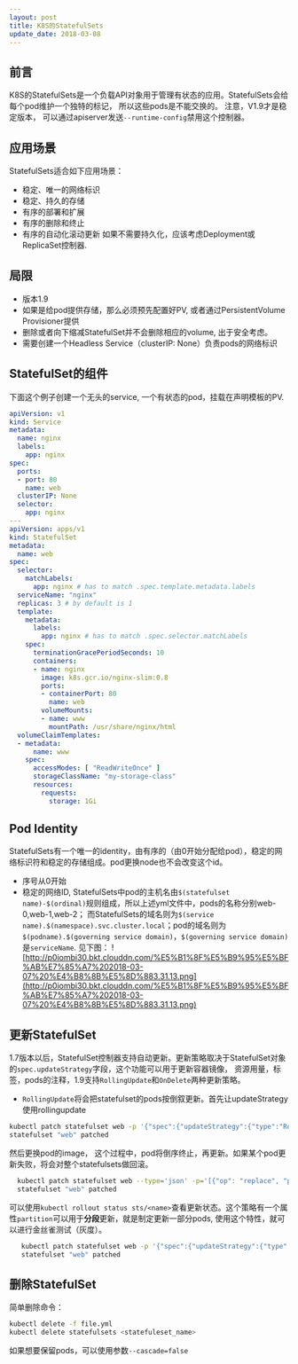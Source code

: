 ```yaml
---
layout: post
title: K8S的StatefulSets
update_date: 2018-03-08
---
```


## 前言
K8S的StatefulSets是一个负载API对象用于管理有状态的应用。StatefulSets会给每个pod维护一个独特的标记， 所以这些pods是不能交换的。
注意，V1.9才是稳定版本， 可以通过apiserver发送`--runtime-config`禁用这个控制器。

## 应用场景
StatefulSets适合如下应用场景：
- 稳定、唯一的网络标识
- 稳定、持久的存储
- 有序的部署和扩展
- 有序的删除和终止
- 有序的自动化滚动更新
如果不需要持久化，应该考虑Deployment或ReplicaSet控制器.

## 局限
- 版本1.9
- 如果是给pod提供存储，那么必须预先配置好PV, 或者通过PersistentVolume Provisioner提供
- 删除或者向下缩减StatefulSet并不会删除相应的volume, 出于安全考虑。
- 需要创建一个Headless Service（clusterIP: None）负责pods的网络标识

## StatefulSet的组件
下面这个例子创建一个无头的service, 一个有状态的pod，挂载在声明模板的PV.
```yaml
apiVersion: v1
kind: Service
metadata:
  name: nginx
  labels:
    app: nginx
spec:
  ports:
  - port: 80
    name: web
  clusterIP: None
  selector:
    app: nginx
---
apiVersion: apps/v1
kind: StatefulSet
metadata:
  name: web
spec:
  selector:
    matchLabels:
      app: nginx # has to match .spec.template.metadata.labels
  serviceName: "nginx"
  replicas: 3 # by default is 1
  template:
    metadata:
      labels:
        app: nginx # has to match .spec.selector.matchLabels
    spec:
      terminationGracePeriodSeconds: 10
      containers:
      - name: nginx
        image: k8s.gcr.io/nginx-slim:0.8
        ports:
        - containerPort: 80
          name: web
        volumeMounts:
        - name: www
          mountPath: /usr/share/nginx/html
  volumeClaimTemplates:
  - metadata:
      name: www
    spec:
      accessModes: [ "ReadWriteOnce" ]
      storageClassName: "my-storage-class"
      resources:
        requests:
          storage: 1Gi
```

## Pod Identity
StatefulSets有一个唯一的identity，由有序的（由0开始分配给pod），稳定的网络标识符和稳定的存储组成。pod更换node也不会改变这个id。
- 序号从0开始
- 稳定的网络ID, StatefulSets中pod的主机名由`$(statefulset name)-$(ordinal)`规则组成，所以上述yml文件中，pods的名称分别web-0,web-1,web-2； 而StatefulSets的域名则为`$(service name).$(namespace).svc.cluster.local`；pod的域名则为`$(podname).$(governing service domain)`，`$(governing service domain)`是`serviceName`. 见下图：
![http://p0iombi30.bkt.clouddn.com/%E5%B1%8F%E5%B9%95%E5%BF%AB%E7%85%A7%202018-03-07%20%E4%B8%8B%E5%8D%883.31.13.png](http://p0iombi30.bkt.clouddn.com/%E5%B1%8F%E5%B9%95%E5%BF%AB%E7%85%A7%202018-03-07%20%E4%B8%8B%E5%8D%883.31.13.png)

## 更新StatefulSet
1.7版本以后，StatefulSet控制器支持自动更新。更新策略取决于StatefulSet对象的`spec.updateStrategy`字段，这个功能可以用于更新容器镜像，
资源用量，标签，pods的注释，1.9支持`RollingUpdate`和`OnDelete`两种更新策略。
- `RollingUpdate`将会把statefulset的pods按倒叙更新。首先让updateStrategy使用rollingupdate
```bash
kubectl patch statefulset web -p '{"spec":{"updateStrategy":{"type":"RollingUpdate"}}}'
statefulset "web" patched
```
  然后更换pod的image， 这个过程中，pod将倒序终止，再更新。如果某个pod更新失败，将会对整个statefulsets做回滚。
  ```bash
    kubectl patch statefulset web --type='json' -p='[{"op": "replace", "path": "/spec/template/spec/containers/0/image",    "value":"gcr.io/google_containers/nginx-slim:0.8"}]'
    statefulset "web" patched
  ```
  可以使用`kubectl rollout status sts/<name>`查看更新状态。这个策略有一个属性`partition`可以用于**分段**更新，就是制定更新一部分pods,
  使用这个特性，就可以进行金丝雀测试（灰度）。
  ```bash
     kubectl patch statefulset web -p '{"spec":{"updateStrategy":{"type":"RollingUpdate","rollingUpdate":{"partition":3}}}}'
     statefulset "web" patched
  ```
 
## 删除StatefulSet
简单删除命令：
```bash
kubectl delete -f file.yml
kubectl delete statefulsets <statefuleset_name>
```
如果想要保留pods，可以使用参数`--cascade=false`

  
